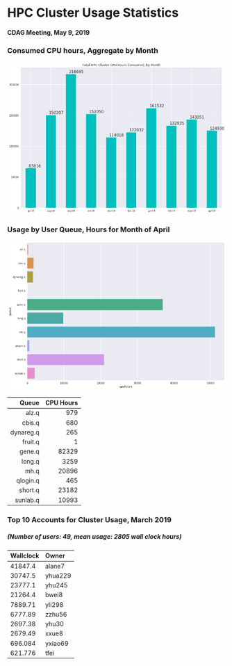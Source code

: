 # HPC Cluster Usage Statistics
####  CDAG Meeting, May 9, 2019

### Consumed CPU hours, Aggregate by Month
<img src="Images/HPC_Cluster_Usage_Barchart_201904.png">


### Usage by User Queue, Hours for Month of April

<img src="Images/HPC_Cluster_queue_usage_201904.png">


Queue | CPU Hours
---------:|-----------:
alz.q|979
cbis.q|680
dynareg.q|265
fruit.q|1
gene.q|82329
long.q|3259
mh.q|20896
qlogin.q|465
short.q|23182
sunlab.q|10993

### Top 10 Accounts for Cluster Usage, March 2019
##### (Number of users: 49, mean usage: 2805 wall clock hours)

Wallclock | Owner
:--------|:--------
41847.4|alane7
30747.5|yhua229
23777.1|yhu245
21264.4|bwei8
7889.71|yli298
6777.89|zzhu56
2697.38|yhu30
2679.49|xxue8
696.084|yxiao69
621.776|tfei
